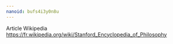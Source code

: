 ```yaml
---
nanoid: bufs4i3y0n8u
---
```

Article Wikipedia https://fr.wikipedia.org/wiki/Stanford_Encyclopedia_of_Philosophy
